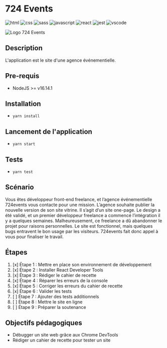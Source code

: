 # 724 Events

![html][html5-badge]
![css][css3-badge]
![sass][sass-badge]
![javascript][javascript-badge]
![react][react-badge]
![jest][jest-badge]
![vscode][vscode-badge]

![Logo 724 Events](https://raw.githubusercontent.com/MarionCorvez/724-events/main/public/images/evangeline-shaw-nwLTVwb7DbU-unsplash1.png)

## Description

L'application est le site d'une agence événementielle.

## Pre-requis

- NodeJS >= v16.14.1

## Installation

- `yarn install`

## Lancement de l'application

- `yarn start`

## Tests

- `yarn test`

## Scénario

Vous êtes développeur front-end freelance, et l’agence événementielle 724events vous contacte pour une mission.
L’agence souhaite publier la nouvelle version de son site vitrine. Il s’agit d’un site one-page.
Le design a été validé, et un premier développeur freelance a commencé l’intégration il y a quelques semaines. Malheureusement, ce freelance a dû abandonner le projet pour raisons personnelles. Le site est fonctionnel, mais quelques bugs entravent le bon usage par les visiteurs. 724events fait donc appel à vous pour finaliser le travail.

## Étapes

1. [x] Étape 1 : Mettre en place son environnement de développement
2. [x] Étape 2 : Installer React Developer Tools
3. [x] Étape 3 : Rédiger le cahier de recette
4. [x] Étape 4 : Réparer les erreurs de la console
5. [x] Étape 5 : Corriger les erreurs du cahier de recette
6. [x] Étape 6 : Valider les tests
7. [ ] Étape 7 : Ajouter des tests additionnels
8. [ ] Étape 8 : Mettre le site en ligne
9. [ ] Étape 9 : Préparer la soutenance

## Objectifs pédagogiques

- Débugger un site web grâce aux Chrome DevTools
- Rédiger un cahier de recette pour tester un site

<!-- BADGE LINKS -->

[html5-badge]: https://img.shields.io/badge/HTML5-E34F26?style=for-the-badge&logo=html5&logoColor=white
[css3-badge]: https://img.shields.io/badge/CSS3-1572B6?style=for-the-badge&logo=css3&logoColor=white
[sass-badge]: https://img.shields.io/badge/Sass-CC6699?style=for-the-badge&logo=sass&logoColor=white
[javascript-badge]: https://img.shields.io/badge/JavaScript-F7DF1E?style=for-the-badge&logo=javascript&logoColor=black
[react-badge]: https://img.shields.io/badge/React-20232A?style=for-the-badge&logo=react&logoColor=61DAFB
[vscode-badge]: https://img.shields.io/badge/Made%20with-VSCode-1f425f.svg?style=for-the-badge&logoColor=white
[jest-badge]: https://img.shields.io/badge/Jest-239120?style=for-the-badge&logo=Jest&logoColor=white
